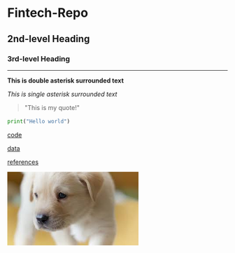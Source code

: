 # Fintech-Repo

## 2nd-level Heading

### 3rd-level Heading 

---

**This is double asterisk surrounded text**

*This is single asterisk surrounded text*

> "This is my quote!"


```python
print("Hello world")
```

[code](code)

[data](data)

[references](references)

![test](dog.jpeg)